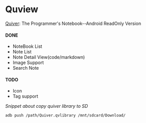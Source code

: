 # Quview
[Quiver](https://github.com/HappenApps/Quiver): The Programmer's Notebook--Android ReadOnly Version


#### DONE
* NoteBook List
* Note List
* Note Detail View(code/markdown)
* Image Support
* Search Note

#### TODO
* Icon
* Tag support

_Snippet about copy quiver library to SD_

`adb push /path/Quiver.qvlibrary /mnt/sdcard/Download/`